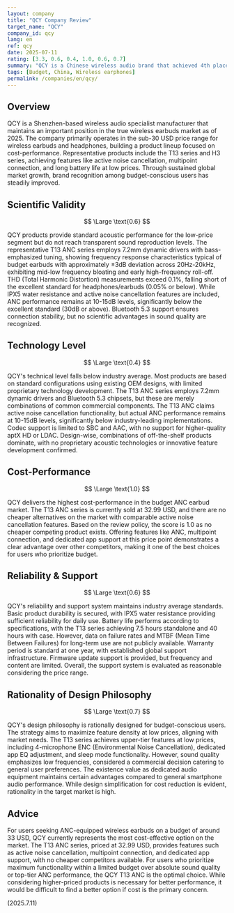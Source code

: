 ```yaml
---
layout: company
title: "QCY Company Review"
target_name: "QCY"
company_id: qcy
lang: en
ref: qcy
date: 2025-07-11
rating: [3.3, 0.6, 0.4, 1.0, 0.6, 0.7]
summary: "QCY is a Chinese wireless audio brand that achieved 4th place in global true wireless earbuds market share in Q1 2020. Offers extensive features at low prices, but technical innovation is limited."
tags: [Budget, China, Wireless earphones]
permalink: /companies/en/qcy/
---
```

## Overview

QCY is a Shenzhen-based wireless audio specialist manufacturer that maintains an important position in the true wireless earbuds market as of 2025. The company primarily operates in the sub-30 USD price range for wireless earbuds and headphones, building a product lineup focused on cost-performance. Representative products include the T13 series and H3 series, achieving features like active noise cancellation, multipoint connection, and long battery life at low prices. Through sustained global market growth, brand recognition among budget-conscious users has steadily improved.

## Scientific Validity

$$ \Large \text{0.6} $$

QCY products provide standard acoustic performance for the low-price segment but do not reach transparent sound reproduction levels. The representative T13 ANC series employs 7.2mm dynamic drivers with bass-emphasized tuning, showing frequency response characteristics typical of budget earbuds with approximately ±3dB deviation across 20Hz-20kHz, exhibiting mid-low frequency bloating and early high-frequency roll-off. THD (Total Harmonic Distortion) measurements exceed 0.1%, falling short of the excellent standard for headphones/earbuds (0.05% or below). While IPX5 water resistance and active noise cancellation features are included, ANC performance remains at 10-15dB levels, significantly below the excellent standard (30dB or above). Bluetooth 5.3 support ensures connection stability, but no scientific advantages in sound quality are recognized.

## Technology Level

$$ \Large \text{0.4} $$

QCY's technical level falls below industry average. Most products are based on standard configurations using existing OEM designs, with limited proprietary technology development. The T13 ANC series employs 7.2mm dynamic drivers and Bluetooth 5.3 chipsets, but these are merely combinations of common commercial components. The T13 ANC claims active noise cancellation functionality, but actual ANC performance remains at 10-15dB levels, significantly below industry-leading implementations. Codec support is limited to SBC and AAC, with no support for higher-quality aptX HD or LDAC. Design-wise, combinations of off-the-shelf products dominate, with no proprietary acoustic technologies or innovative feature development confirmed.

## Cost-Performance

$$ \Large \text{1.0} $$

QCY delivers the highest cost-performance in the budget ANC earbud market. The T13 ANC series is currently sold at 32.99 USD, and there are no cheaper alternatives on the market with comparable active noise cancellation features. Based on the review policy, the score is 1.0 as no cheaper competing product exists. Offering features like ANC, multipoint connection, and dedicated app support at this price point demonstrates a clear advantage over other competitors, making it one of the best choices for users who prioritize budget.

## Reliability & Support

$$ \Large \text{0.6} $$

QCY's reliability and support system maintains industry average standards. Basic product durability is secured, with IPX5 water resistance providing sufficient reliability for daily use. Battery life performs according to specifications, with the T13 series achieving 7.5 hours standalone and 40 hours with case. However, data on failure rates and MTBF (Mean Time Between Failures) for long-term use are not publicly available. Warranty period is standard at one year, with established global support infrastructure. Firmware update support is provided, but frequency and content are limited. Overall, the support system is evaluated as reasonable considering the price range.

## Rationality of Design Philosophy

$$ \Large \text{0.7} $$

QCY's design philosophy is rationally designed for budget-conscious users. The strategy aims to maximize feature density at low prices, aligning with market needs. The T13 series achieves upper-tier features at low prices, including 4-microphone ENC (Environmental Noise Cancellation), dedicated app EQ adjustment, and sleep mode functionality. However, sound quality emphasizes low frequencies, considered a commercial decision catering to general user preferences. The existence value as dedicated audio equipment maintains certain advantages compared to general smartphone audio performance. While design simplification for cost reduction is evident, rationality in the target market is high.

## Advice

For users seeking ANC-equipped wireless earbuds on a budget of around 33 USD, QCY currently represents the most cost-effective option on the market. The T13 ANC series, priced at 32.99 USD, provides features such as active noise cancellation, multipoint connection, and dedicated app support, with no cheaper competitors available. For users who prioritize maximum functionality within a limited budget over absolute sound quality or top-tier ANC performance, the QCY T13 ANC is the optimal choice. While considering higher-priced products is necessary for better performance, it would be difficult to find a better option if cost is the primary concern.

(2025.7.11)